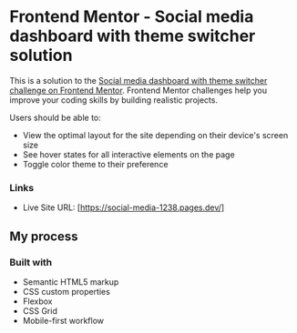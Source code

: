 # Frontend Mentor - Social media dashboard with theme switcher solution

This is a solution to the [Social media dashboard with theme switcher challenge on Frontend Mentor](https://www.frontendmentor.io/challenges/social-media-dashboard-with-theme-switcher-6oY8ozp_H). Frontend Mentor challenges help you improve your coding skills by building realistic projects. 


Users should be able to:

- View the optimal layout for the site depending on their device's screen size
- See hover states for all interactive elements on the page
- Toggle color theme to their preference


### Links

- Live Site URL: [https://social-media-1238.pages.dev/]
## My process

### Built with

- Semantic HTML5 markup
- CSS custom properties
- Flexbox
- CSS Grid
- Mobile-first workflow





